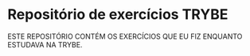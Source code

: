 # Repositório de exercícios TRYBE

ESTE REPOSITÓRIO CONTÉM OS EXERCÍCIOS QUE EU FIZ ENQUANTO ESTUDAVA NA TRYBE. 
